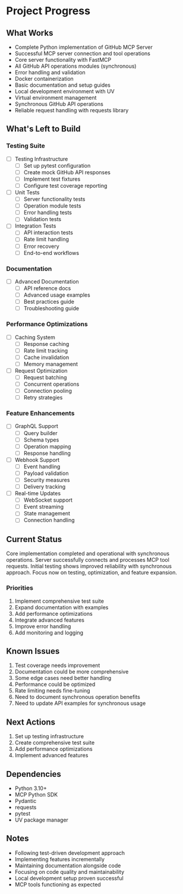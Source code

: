 # Project Progress

## What Works
- Complete Python implementation of GitHub MCP Server
- Successful MCP server connection and tool operations
- Core server functionality with FastMCP
- All GitHub API operations modules (synchronous)
- Error handling and validation
- Docker containerization
- Basic documentation and setup guides
- Local development environment with UV
- Virtual environment management
- Synchronous GitHub API operations
- Reliable request handling with requests library

## What's Left to Build

### Testing Suite
- [ ] Testing Infrastructure
  - [ ] Set up pytest configuration
  - [ ] Create mock GitHub API responses
  - [ ] Implement test fixtures
  - [ ] Configure test coverage reporting

- [ ] Unit Tests
  - [ ] Server functionality tests
  - [ ] Operation module tests
  - [ ] Error handling tests
  - [ ] Validation tests

- [ ] Integration Tests
  - [ ] API interaction tests
  - [ ] Rate limit handling
  - [ ] Error recovery
  - [ ] End-to-end workflows

### Documentation
- [ ] Advanced Documentation
  - [ ] API reference docs
  - [ ] Advanced usage examples
  - [ ] Best practices guide
  - [ ] Troubleshooting guide

### Performance Optimizations
- [ ] Caching System
  - [ ] Response caching
  - [ ] Rate limit tracking
  - [ ] Cache invalidation
  - [ ] Memory management

- [ ] Request Optimization
  - [ ] Request batching
  - [ ] Concurrent operations
  - [ ] Connection pooling
  - [ ] Retry strategies

### Feature Enhancements
- [ ] GraphQL Support
  - [ ] Query builder
  - [ ] Schema types
  - [ ] Operation mapping
  - [ ] Response handling

- [ ] Webhook Support
  - [ ] Event handling
  - [ ] Payload validation
  - [ ] Security measures
  - [ ] Delivery tracking

- [ ] Real-time Updates
  - [ ] WebSocket support
  - [ ] Event streaming
  - [ ] State management
  - [ ] Connection handling

## Current Status
Core implementation completed and operational with synchronous operations. Server successfully connects and processes MCP tool requests. Initial testing shows improved reliability with synchronous approach. Focus now on testing, optimization, and feature expansion.

### Priorities
1. Implement comprehensive test suite
2. Expand documentation with examples
3. Add performance optimizations
4. Integrate advanced features
5. Improve error handling
6. Add monitoring and logging

## Known Issues
1. Test coverage needs improvement
2. Documentation could be more comprehensive
3. Some edge cases need better handling
4. Performance could be optimized
5. Rate limiting needs fine-tuning
6. Need to document synchronous operation benefits
7. Need to update API examples for synchronous usage

## Next Actions
1. Set up testing infrastructure
2. Create comprehensive test suite
3. Add performance optimizations
4. Implement advanced features

## Dependencies
- Python 3.10+
- MCP Python SDK
- Pydantic
- requests
- pytest
- UV package manager

## Notes
- Following test-driven development approach
- Implementing features incrementally
- Maintaining documentation alongside code
- Focusing on code quality and maintainability
- Local development setup proven successful
- MCP tools functioning as expected
